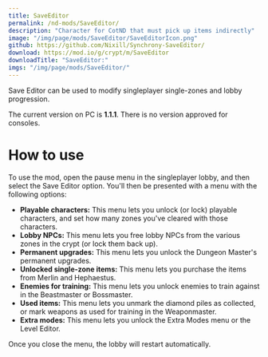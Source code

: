```yaml
---
title: SaveEditor
permalink: /nd-mods/SaveEditor/
description: "Character for CotND that must pick up items indirectly"
image: "/img/page/mods/SaveEditor/SaveEditorIcon.png"
github: https://github.com/Nixill/Synchrony-SaveEditor/
download: https://mod.io/g/crypt/m/SaveEditor
downloadTitle: "SaveEditor:"
imgs: "/img/page/mods/SaveEditor/"
---
```


Save Editor can be used to modify singleplayer single-zones and lobby progression.

The current version on PC is **1.1.1**. There is no version approved for consoles.

# How to use
To use the mod, open the pause menu in the singleplayer lobby, and then select the Save Editor option. You'll then be presented with a menu with the following options:

- **Playable characters:** This menu lets you unlock (or lock) playable characters, and set how many zones you've cleared with those characters.
- **Lobby NPCs:** This menu lets you free lobby NPCs from the various zones in the crypt (or lock them back up).
- **Permanent upgrades:** This menu lets you unlock the Dungeon Master's permanent upgrades.
- **Unlocked single-zone items:** This menu lets you purchase the items from Merlin and Hephaestus.
- **Enemies for training:** This menu lets you unlock enemies to train against in the Beastmaster or Bossmaster.
- **Used items:** This menu lets you unmark the diamond piles as collected, or mark weapons as used for training in the Weaponmaster.
- **Extra modes:** This menu lets you unlock the Extra Modes menu or the Level Editor.

Once you close the menu, the lobby will restart automatically.